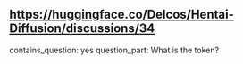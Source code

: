 ## https://huggingface.co/Delcos/Hentai-Diffusion/discussions/34

contains_question: yes
question_part: What is the token?